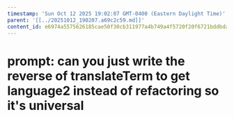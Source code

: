 ```yaml
---
timestamp: 'Sun Oct 12 2025 19:02:07 GMT-0400 (Eastern Daylight Time)'
parent: '[[../20251012_190207.a69c2c59.md]]'
content_id: e6974a5575626185cae50f30cb311977a4b749a4f5720f20f6721bddbdace243
---
```


# prompt: can you just write the reverse of translateTerm to get language2 instead of refactoring so it's universal

